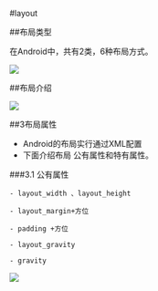 #layout

##布局类型

在Android中，共有2类，6种布局方式。

![](https://i.imgur.com/4nMODwx.png)

##布局介绍

![](https://i.imgur.com/M0FFxIf.png)

##3布局属性

- Android的布局实行通过XML配置
- 下面介绍布局 公有属性和特有属性。

###3.1 公有属性

	
	

	- layout_width 、layout_height
		
	- layout_margin+方位
		
	- padding +方位
		
	- layout_gravity
	
	- gravity

![](https://i.imgur.com/e9WVEcn.png)